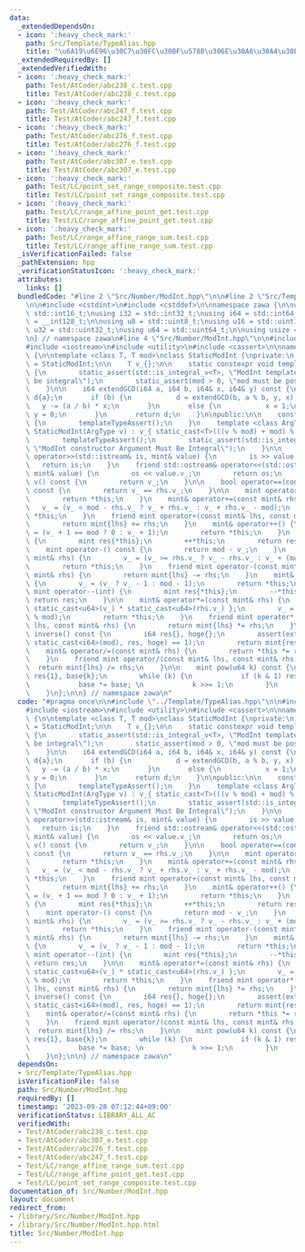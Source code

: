 ```yaml
---
data:
  _extendedDependsOn:
  - icon: ':heavy_check_mark:'
    path: Src/Template/TypeAlias.hpp
    title: "\u6A19\u6E96\u30C7\u30FC\u30BF\u578B\u306E\u30A8\u30A4\u30EA\u30A2\u30B9"
  _extendedRequiredBy: []
  _extendedVerifiedWith:
  - icon: ':heavy_check_mark:'
    path: Test/AtCoder/abc238_c.test.cpp
    title: Test/AtCoder/abc238_c.test.cpp
  - icon: ':heavy_check_mark:'
    path: Test/AtCoder/abc247_f.test.cpp
    title: Test/AtCoder/abc247_f.test.cpp
  - icon: ':heavy_check_mark:'
    path: Test/AtCoder/abc276_f.test.cpp
    title: Test/AtCoder/abc276_f.test.cpp
  - icon: ':heavy_check_mark:'
    path: Test/AtCoder/abc307_e.test.cpp
    title: Test/AtCoder/abc307_e.test.cpp
  - icon: ':heavy_check_mark:'
    path: Test/LC/point_set_range_composite.test.cpp
    title: Test/LC/point_set_range_composite.test.cpp
  - icon: ':heavy_check_mark:'
    path: Test/LC/range_affine_point_get.test.cpp
    title: Test/LC/range_affine_point_get.test.cpp
  - icon: ':heavy_check_mark:'
    path: Test/LC/range_affine_range_sum.test.cpp
    title: Test/LC/range_affine_range_sum.test.cpp
  _isVerificationFailed: false
  _pathExtension: hpp
  _verificationStatusIcon: ':heavy_check_mark:'
  attributes:
    links: []
  bundledCode: "#line 2 \"Src/Number/ModInt.hpp\"\n\n#line 2 \"Src/Template/TypeAlias.hpp\"\
    \n\n#include <cstdint>\n#include <cstddef>\n\nnamespace zawa {\n\nusing i16 =\
    \ std::int16_t;\nusing i32 = std::int32_t;\nusing i64 = std::int64_t;\nusing i128\
    \ = __int128_t;\n\nusing u8 = std::uint8_t;\nusing u16 = std::uint16_t;\nusing\
    \ u32 = std::uint32_t;\nusing u64 = std::uint64_t;\n\nusing usize = std::size_t;\n\
    \n} // namespace zawa\n#line 4 \"Src/Number/ModInt.hpp\"\n\n#include <type_traits>\n\
    #include <iostream>\n#include <utility>\n#include <cassert>\n\nnamespace zawa\
    \ {\n\ntemplate <class T, T mod>\nclass StaticModInt {\nprivate:\n    using mint\
    \ = StaticModInt;\n\n    T v_{};\n\n    static constexpr void templateTypeAssert()\
    \ {\n        static_assert(std::is_integral_v<T>, \"ModInt template argument must\
    \ be integral\");\n        static_assert(mod > 0, \"mod must be positive\");\n\
    \    }\n\n    i64 extendGCD(i64 a, i64 b, i64& x, i64& y) const {\n       i64\
    \ d{a};\n       if (b) {\n           d = extendGCD(b, a % b, y, x);\n        \
    \   y -= (a / b) * x;\n       }\n       else {\n           x = 1;\n          \
    \ y = 0;\n       }\n       return d;\n    }\n\npublic:\n\n    constexpr StaticModInt()\
    \ {\n        templateTypeAssert();\n    }\n    template <class ArgType>\n    constexpr\
    \ StaticModInt(ArgType v) : v_{ static_cast<T>(((v % mod) + mod) % mod) } {\n\
    \        templateTypeAssert();\n        static_assert(std::is_integral_v<ArgType>,\
    \ \"ModInt constructor Argument Must Be Integral\");\n    }\n\n    friend std::istream&\
    \ operator>>(std::istream& is, mint& value) {\n        is >> value.v_;\n     \
    \   return is;\n    }\n    friend std::ostream& operator<<(std::ostream& os, const\
    \ mint& value) {\n        os << value.v_;\n        return os;\n    }\n\n    T\
    \ v() const {\n        return v_;\n    }\n\n    bool operator==(const mint& rhs)\
    \ const {\n        return v_ == rhs.v_;\n    }\n\n    mint operator+() const {\n\
    \        return *this;\n    }\n    mint& operator+=(const mint& rhs) {\n     \
    \   v_ = (v_ < mod - rhs.v_ ? v_ + rhs.v_ : v_ + rhs.v_ - mod);\n        return\
    \ *this;\n    }\n    friend mint operator+(const mint& lhs, const mint& rhs) {\n\
    \        return mint{lhs} += rhs;\n    }\n    mint& operator++() {\n        v_\
    \ = (v_ + 1 == mod ? 0 : v_ + 1);\n        return *this;\n    }\n    mint operator++(int)\
    \ {\n        mint res{*this};\n        ++*this;\n        return res;\n    }\n\n\
    \    mint operator-() const {\n        return mod - v_;\n    }\n    mint& operator-=(const\
    \ mint& rhs) {\n        v_ = (v_ >= rhs.v_ ? v_ - rhs.v_ : v_ + (mod - rhs.v_));\n\
    \        return *this;\n    }\n    friend mint operator-(const mint& lhs, const\
    \ mint& rhs) {\n        return mint{lhs} -= rhs;\n    }\n    mint& operator--()\
    \ {\n        v_ = (v_ ? v_ - 1 : mod - 1);\n        return *this;\n    }\n   \
    \ mint operator--(int) {\n        mint res{*this};\n        --*this;\n       \
    \ return res;\n    }\n\n    mint& operator*=(const mint& rhs) {\n        u64 mult{\
    \ static_cast<u64>(v_) * static_cast<u64>(rhs.v_) };\n        v_ = static_cast<T>(mult\
    \ % mod);\n        return *this;\n    }\n    friend mint operator*(const mint&\
    \ lhs, const mint& rhs) {\n        return mint{lhs} *= rhs;\n    }\n\n    mint\
    \ inverse() const {\n        i64 res{}, hoge{};\n        assert(extendGCD(static_cast<i64>(v_),\
    \ static_cast<i64>(mod), res, hoge) == 1);\n        return mint{res};\n    }\n\
    \    mint& operator/=(const mint& rhs) {\n        return *this *= rhs.inverse();\n\
    \    }\n    friend mint operator/(const mint& lhs, const mint& rhs) {\n      \
    \  return mint{lhs} /= rhs;\n    }\n\n    mint pow(u64 k) const {\n        mint\
    \ res{1}, base{k};\n        while (k) {\n            if (k & 1) res *= base;\n\
    \            base *= base; \n            k >>= 1;\n        }\n        return res;\n\
    \    }\n};\n\n} // namespace zawa\n"
  code: "#pragma once\n\n#include \"../Template/TypeAlias.hpp\"\n\n#include <type_traits>\n\
    #include <iostream>\n#include <utility>\n#include <cassert>\n\nnamespace zawa\
    \ {\n\ntemplate <class T, T mod>\nclass StaticModInt {\nprivate:\n    using mint\
    \ = StaticModInt;\n\n    T v_{};\n\n    static constexpr void templateTypeAssert()\
    \ {\n        static_assert(std::is_integral_v<T>, \"ModInt template argument must\
    \ be integral\");\n        static_assert(mod > 0, \"mod must be positive\");\n\
    \    }\n\n    i64 extendGCD(i64 a, i64 b, i64& x, i64& y) const {\n       i64\
    \ d{a};\n       if (b) {\n           d = extendGCD(b, a % b, y, x);\n        \
    \   y -= (a / b) * x;\n       }\n       else {\n           x = 1;\n          \
    \ y = 0;\n       }\n       return d;\n    }\n\npublic:\n\n    constexpr StaticModInt()\
    \ {\n        templateTypeAssert();\n    }\n    template <class ArgType>\n    constexpr\
    \ StaticModInt(ArgType v) : v_{ static_cast<T>(((v % mod) + mod) % mod) } {\n\
    \        templateTypeAssert();\n        static_assert(std::is_integral_v<ArgType>,\
    \ \"ModInt constructor Argument Must Be Integral\");\n    }\n\n    friend std::istream&\
    \ operator>>(std::istream& is, mint& value) {\n        is >> value.v_;\n     \
    \   return is;\n    }\n    friend std::ostream& operator<<(std::ostream& os, const\
    \ mint& value) {\n        os << value.v_;\n        return os;\n    }\n\n    T\
    \ v() const {\n        return v_;\n    }\n\n    bool operator==(const mint& rhs)\
    \ const {\n        return v_ == rhs.v_;\n    }\n\n    mint operator+() const {\n\
    \        return *this;\n    }\n    mint& operator+=(const mint& rhs) {\n     \
    \   v_ = (v_ < mod - rhs.v_ ? v_ + rhs.v_ : v_ + rhs.v_ - mod);\n        return\
    \ *this;\n    }\n    friend mint operator+(const mint& lhs, const mint& rhs) {\n\
    \        return mint{lhs} += rhs;\n    }\n    mint& operator++() {\n        v_\
    \ = (v_ + 1 == mod ? 0 : v_ + 1);\n        return *this;\n    }\n    mint operator++(int)\
    \ {\n        mint res{*this};\n        ++*this;\n        return res;\n    }\n\n\
    \    mint operator-() const {\n        return mod - v_;\n    }\n    mint& operator-=(const\
    \ mint& rhs) {\n        v_ = (v_ >= rhs.v_ ? v_ - rhs.v_ : v_ + (mod - rhs.v_));\n\
    \        return *this;\n    }\n    friend mint operator-(const mint& lhs, const\
    \ mint& rhs) {\n        return mint{lhs} -= rhs;\n    }\n    mint& operator--()\
    \ {\n        v_ = (v_ ? v_ - 1 : mod - 1);\n        return *this;\n    }\n   \
    \ mint operator--(int) {\n        mint res{*this};\n        --*this;\n       \
    \ return res;\n    }\n\n    mint& operator*=(const mint& rhs) {\n        u64 mult{\
    \ static_cast<u64>(v_) * static_cast<u64>(rhs.v_) };\n        v_ = static_cast<T>(mult\
    \ % mod);\n        return *this;\n    }\n    friend mint operator*(const mint&\
    \ lhs, const mint& rhs) {\n        return mint{lhs} *= rhs;\n    }\n\n    mint\
    \ inverse() const {\n        i64 res{}, hoge{};\n        assert(extendGCD(static_cast<i64>(v_),\
    \ static_cast<i64>(mod), res, hoge) == 1);\n        return mint{res};\n    }\n\
    \    mint& operator/=(const mint& rhs) {\n        return *this *= rhs.inverse();\n\
    \    }\n    friend mint operator/(const mint& lhs, const mint& rhs) {\n      \
    \  return mint{lhs} /= rhs;\n    }\n\n    mint pow(u64 k) const {\n        mint\
    \ res{1}, base{k};\n        while (k) {\n            if (k & 1) res *= base;\n\
    \            base *= base; \n            k >>= 1;\n        }\n        return res;\n\
    \    }\n};\n\n} // namespace zawa\n"
  dependsOn:
  - Src/Template/TypeAlias.hpp
  isVerificationFile: false
  path: Src/Number/ModInt.hpp
  requiredBy: []
  timestamp: '2023-09-28 07:12:44+09:00'
  verificationStatus: LIBRARY_ALL_AC
  verifiedWith:
  - Test/AtCoder/abc238_c.test.cpp
  - Test/AtCoder/abc307_e.test.cpp
  - Test/AtCoder/abc276_f.test.cpp
  - Test/AtCoder/abc247_f.test.cpp
  - Test/LC/range_affine_range_sum.test.cpp
  - Test/LC/range_affine_point_get.test.cpp
  - Test/LC/point_set_range_composite.test.cpp
documentation_of: Src/Number/ModInt.hpp
layout: document
redirect_from:
- /library/Src/Number/ModInt.hpp
- /library/Src/Number/ModInt.hpp.html
title: Src/Number/ModInt.hpp
---
```

